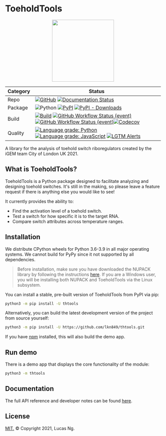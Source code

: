 # ToeholdTools

<p align="center">
  <img width="200wv" src="https://raw.githubusercontent.com/lkn849/thtools/master/src/thtools/app/web/favicon.svg" />
</p>

| Category | Status                                                                                                                                                                                                                                                                                                                                                                                                                                                                                                                                                                                                                                                                                                                                                                              |
|----------|-------------------------------------------------------------------------------------------------------------------------------------------------------------------------------------------------------------------------------------------------------------------------------------------------------------------------------------------------------------------------------------------------------------------------------------------------------------------------------------------------------------------------------------------------------------------------------------------------------------------------------------------------------------------------------------------------------------------------------------------------------------------------------------|
| Repo     | [![GitHub](https://img.shields.io/github/license/lkn849/thtools?style=for-the-badge)](https://github.com/lkn849/thtools/blob/master/LICENSE) [![Documentation Status](https://img.shields.io/readthedocs/thtools?style=for-the-badge&logo=readthedocs&logoColor=white)](https://thtools.readthedocs.io/)                                                                                                                                                                                                                                                                                                                                                                                                                                                                            |
| Package  | ![Python](https://img.shields.io/pypi/pyversions/thtools?style=for-the-badge&logo=python&logoColor=white) [![PyPI](https://img.shields.io/pypi/v/thtools?style=for-the-badge&logo=pypi&logoColor=white)](https://pypi.org/project/thtools/) [![PyPI - Downloads](https://img.shields.io/pypi/dm/thtools?style=for-the-badge&logo=pypi&logoColor=white)](https://pypistats.org/packages/thtools)                                                                                                                                                                                                                                                                                                                                                                                     |
| Build    | [![Build](https://img.shields.io/github/workflow/status/lkn849/thtools/Build?style=for-the-badge&logo=github)](https://github.com/lkn849/thtools/actions/workflows/autowheel.yml) [![GitHub Workflow Status (event)](https://img.shields.io/github/workflow/status/lkn849/thtools/App?label=app&style=for-the-badge&logo=github)](https://github.com/lkn849/thtools/actions/workflows/autoapp.yml) [![GitHub Workflow Status (event)](https://img.shields.io/github/workflow/status/lkn849/thtools/Test?label=tests&style=for-the-badge&logo=github)](https://github.com/lkn849/thtools/actions/workflows/autotest.yml)[![Codecov](https://img.shields.io/codecov/c/github/lkn849/thtools?style=for-the-badge&logo=codecov&logoColor=white)](https://codecov.io/gh/lkn849/thtools/) |
| Quality  | [![Language grade: Python](https://img.shields.io/lgtm/grade/python/g/lkn849/thtools.svg?logo=lgtm&style=for-the-badge)](https://lgtm.com/projects/g/lkn849/thtools/context:python) [![Language grade: JavaScript](https://img.shields.io/lgtm/grade/javascript/g/lkn849/thtools.svg?logo=lgtm&style=for-the-badge)](https://lgtm.com/projects/g/lkn849/thtools/context:javascript) [![LGTM Alerts](https://img.shields.io/lgtm/alerts/github/lkn849/thtools?label=lgtm%20alerts&style=for-the-badge&logo=lgtm)](https://lgtm.com/projects/g/lkn849/thtools/)                                                                                                                                                                                                                       |

A library for the analysis of toehold switch riboregulators created by the iGEM team City of London UK 2021.
## What is ToeholdTools?
ToeholdTools is a Python package designed to facilitate analyzing and designing toehold switches.
It's still in the making, so please leave a feature request
if there is anything else you would like to see!

It currently provides the ability to:
- Find the activation level of a toehold switch.
- Test a switch for how specific it is to the target RNA.
- Compare switch attributes across temperature ranges.
## Installation
We distribute CPython wheels for Python 3.6-3.9 in all major operating systems.
We cannot build for PyPy since it not supported by all dependencies.

>Before installation, make sure you have downloaded the NUPACK library by following the instructions
[here](https://piercelab-caltech.github.io/nupack-docs/start/#installation-requirements).
>If you are a Windows user, you will be installing both NUPACK and ToeholdTools via the Linux subsystem.

You can install a stable, pre-built version of ToeholdTools from PyPI via pip:
```bash
python3 -m pip install -U thtools
```

Alternatively, you can build the latest development version of the project from source yourself:
```bash
python3 -m pip install -U https://github.com/lkn849/thtools.git
```
If you have [npm](https://nodejs.org/en/download/) installed, this will also build the demo app.

## Run demo
There is a demo app that displays the core functionality of the module:
```bash
python3 -m thtools
```

## Documentation
The full API reference and developer notes can be found [here](https://thtools.readthedocs.io).

## License
[MIT.](https://github.com/lkn849/thtools/blob/master/LICENSE) © Copyright 2021, Lucas Ng.